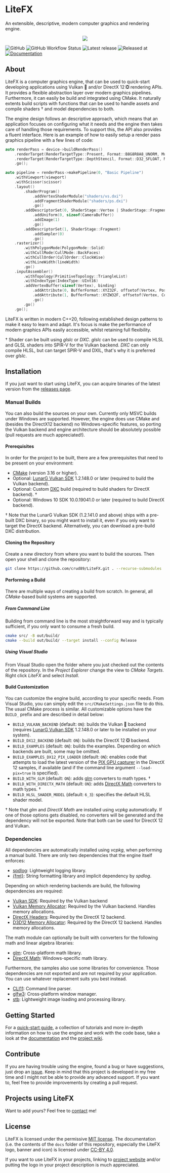 # LiteFX

An extensible, descriptive, modern computer graphics and rendering engine.

<p align="center">
  <img src="https://raw.githubusercontent.com/crud89/LiteFX/main/docs/img/banner_m.jpg?token=AEMKYX75E4UF4U6GAT5ZTIDA3C4GU">
</p>

![GitHub](https://img.shields.io/github/license/crud89/litefx.svg) ![GitHub Workflow Status](https://img.shields.io/github/workflow/status/crud89/litefx/release?label=Build) ![Latest release](https://img.shields.io/github/release/crud89/litefx.svg) ![Released at](https://img.shields.io/github/release-date/crud89/litefx.svg) [![Documentation](https://img.shields.io/badge/docs-gh--pages-70dcf4.svg)](https://litefx.crudolph.io/docs/)

## About

LiteFX is a computer graphics engine, that can be used to quick-start developing applications using Vulkan 🌋 and/or DirectX 12 ❎ rendering APIs. It provides a flexible abstraction layer over modern graphics pipelines. Furthermore, it can easily be build and integrated using CMake. It naturally extents build scripts with functions that can be used to handle assets and compile shaders † and model dependencies to both.

The engine design follows an descriptive approach, which means that an application focuses on configuring what it needs and the engine then takes care of handling those requirements. To support this, the API also provides a fluent interface. Here is an example of how to easily setup a render pass graphics pipeline with a few lines of code:

```cxx
auto renderPass = device->buildRenderPass()
    .renderTarget(RenderTargetType::Present, Format::B8G8R8A8_UNORM, MultiSamplingLevel::x1, { 0.f, 0.f, 0.f, 1.f }, true, false)
    .renderTarget(RenderTargetType::DepthStencil, Format::D32_SFLOAT, MultiSamplingLevel::x1, { 1.f, 0.f, 0.f, 0.f }, true, false)
    .go();

auto pipeline = renderPass->makePipeline(0, "Basic Pipeline")
    .withViewport(viewport)
    .withScissor(scissor)
    .layout()
        .shaderProgram()
            .addVertexShaderModule("shaders/vs.dxi")
            .addFragmentShaderModule("shaders/ps.dxi")
            .go()
        .addDescriptorSet(0, ShaderStage::Vertex | ShaderStage::Fragment)
            .addUniform(0, sizeof(CameraBuffer))
            .addImage(1)
            .go()
        .addDescriptorSet(1, ShaderStage::Fragment)
            .addSampler(0)
            .go()
    .rasterizer()
        .withPolygonMode(PolygonMode::Solid)
        .withCullMode(CullMode::BackFaces)
        .withCullOrder(CullOrder::ClockWise)
        .withLineWidth(lineWidth)
        .go()
    .inputAssembler()
        .withTopology(PrimitiveTopology::TriangleList)
        .withIndexType(IndexType::UInt16)
        .addVertexBuffer(sizeof(Vertex), binding)
            .addAttribute(0, BufferFormat::XYZ32F, offsetof(Vertex, Position), AttributeSemantic::Position)
            .addAttribute(1, BufferFormat::XYZW32F, offsetof(Vertex, Color), AttributeSemantic::Color)
            .go()
        .go()
    .go();
```

LiteFX is written in modern C++20, following established design patterns to make it easy to learn and adapt. It's focus is make the performance of modern graphics APIs easily accessible, whilst retaining full flexibility.

† Shader can be built using *glslc* or *DXC*. *glslc* can be used to compile HLSL and GLSL shaders into SPIR-V for the Vulkan backend. *DXC* can only compile HLSL, but can target SPIR-V and DXIL, that's why it is preferred over *glslc*.

## Installation

If you just want to start using LiteFX, you can acquire binaries of the latest version from the [releases page](https://github.com/crud89/LiteFX/releases).

### Manual Builds

You can also build the sources on your own. Currently only MSVC builds under Windows are supported. However, the engine does use CMake and (besides the DirectX12 backend) no Windows-specific features, so porting the Vulkan backend and engine architecture should be absolutely possible (pull requests are much appreciated!).

#### Prerequisites

In order for the project to be built, there are a few prerequisites that need to be present on your environment:

- [CMake](https://cmake.org/download/) (version 3.16 or higher).
- Optional: [LunarG Vulkan SDK](https://vulkan.lunarg.com/) 1.2.148.0 or later (required to build the Vulkan backend).
- Optional: Custom [DXC](https://github.com/microsoft/DirectXShaderCompiler) build (required to build shaders for DirectX backend). †
- Optional: Windows 10 SDK 10.0.19041.0 or later (required to build DirectX backend).

† Note that the LunarG Vulkan SDK (1.2.141.0 and above) ships with a pre-built DXC binary, so you might want to install it, even if you only want to target the DirectX backend. Alternatively, you can download a pre-build DXC distribution.

#### Cloning the Repository

Create a new directory from where you want to build the sources. Then open your shell and clone the repository:

```sh
git clone https://github.com/crud89/LiteFX.git . --recurse-submodules
```

#### Performing a Build

There are multiple ways of creating a build from scratch. In general, all *CMake*-based build systems are supported.

##### From Command Line

Building from command line is the most straightforward way and is typically sufficient, if you only want to consume a fresh build.

```sh
cmake src/ -B out/build/
cmake --build out/build/ --target install --config Release
```

##### Using Visual Studio

From Visual Studio open the folder where you just checked out the contents of the repository. In the *Project Explorer* change the view to *CMake Targets*. Right click *LiteFX* and select *Install*.

#### Build Customization

You can customize the engine build, according to your specific needs. From Visual Studio, you can simply edit the `src/CMakeSettings.json` file to do this. The usual CMake process is similar. All customizable options have the `BUILD_` prefix and are described in detail below:

- `BUILD_VULKAN_BACKEND` (default: `ON`): builds the Vulkan 🌋 backend (requires [LunarG Vulkan SDK](https://vulkan.lunarg.com/) 1.2.148.0 or later to be installed on your system).
- `BUILD_DX12_BACKEND` (default: `ON`): builds the DirectX 12 ❎ backend.
- `BUILD_EXAMPLES` (default: `ON`): builds the examples. Depending on which backends are built, some may be omitted.
- `BUILD_EXAMPLES_DX12_PIX_LOADER` (default: `ON`): enables code that attempts to load the latest version of the [PIX GPU capturer](https://devblogs.microsoft.com/pix/) in the DirectX 12 samples, if available (and if the command line argument `--load-pix=true` is specified).
- `BUILD_WITH_GLM` (default: `ON`): adds [glm](https://glm.g-truc.net/0.9.9/index.html) converters to math types. †
- `BUILD_WITH_DIRECTX_MATH` (default: `ON`): adds [DirectX Math](https://github.com/microsoft/DirectXMath) converters to math types. †
- `BUILD_HLSL_SHADER_MODEL` (default: `6_3`): specifies the default HLSL shader model.

† Note that *glm* and *DirectX Math* are installed using *vcpkg* automatically. If one of those options gets disabled, no converters will be generated and the dependency will not be exported. Note that both can be used for DirectX 12 and Vulkan.

### Dependencies

All dependencies are automatically installed using *vcpkg*, when performing a manual build. There are only two dependencies that the engine itself enforces:

- [spdlog](https://github.com/gabime/spdlog): Lightweight logging library.
- [{fmt}](https://github.com/fmtlib/fmt): String formatting library and implicit dependency by *spdlog*.

Depending on which rendering backends are build, the following dependencies are required:

- [Vulkan SDK](https://www.lunarg.com/vulkan-sdk/): Required by the Vulkan backend
- [Vulkan Memory Allocator](https://gpuopen.com/vulkan-memory-allocator/): Required by the Vulkan backend. Handles memory allocations.
- [DirectX Headers](https://github.com/microsoft/DirectX-Headers): Required by the DirectX 12 backend.
- [D3D12 Memory Allocator](https://gpuopen.com/d3d12-memory-allocator/): Required by the DirectX 12 backend. Handles memory allocations.

The math module can optionally be built with converters for the following math and linear algebra libraries:

- [glm](https://github.com/g-truc/glm): Cross-platform math library.
- [DirectX Math](https://github.com/microsoft/DirectXMath): Windows-specific math library.

Furthermore, the samples also use some libraries for convenience. Those dependencies are not exported and are not required by your application. You can use whatever replacement suits you best instead.

- [CLI11](https://cliutils.github.io/CLI11/book/): Command line parser.
- [glfw3](https://www.glfw.org/): Cross-platform window manager.
- [stb](https://github.com/nothings/stb): Lightweight image loading and processing library.

## Getting Started

For a [quick-start guide](https://litefx.crudolph.io/docs/md_docs_tutorials_project_setup.html), a collection of tutorials and more in-depth information on how to use the engine and work with the code base, take a look at the [documentation](https://litefx.crudolph.io/docs/) and the [project wiki](https://github.com/crud89/LiteFX/wiki).

## Contribute

If you are having trouble using the engine, found a bug or have suggestions, just drop an [issue](https://github.com/crud89/LiteFX/issues). Keep in mind that this project is developed in my free time and I might not be able to provide any advanced support. If you want to, feel free to provide improvements by creating a pull request.

## Projects using LiteFX

<!-- Currently none, lol -->

Want to add yours? Feel free to [contact](mailto:litefx@crudolph.io?subject=[GitHub]%20LiteFX%20Project%20List) me!

## License

LiteFX is licensed under the permissive [MIT license](./LICENSE). The documentation (i.e. the contents of the `docs` folder of this repository, especially the LiteFX logo, banner and icon) is licensed under [CC-BY 4.0](https://creativecommons.org/licenses/by/4.0/).

If you want to use LiteFX in your projects, linking to [project website](https://litefx.crudolph.io/) and/or putting the logo in your project description is much appreciated.
